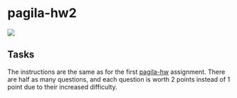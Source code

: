 # pagila-hw2
[![](https://github.com/joeybodoia/pagila-hw2/workflows/tests/badge.svg)](https://github.com/joeybodoia/pagila-hw2/actions?query=workflow%3Atests)

## Tasks

The instructions are the same as for the first [pagila-hw](https://github.com/mikeizbicki/pagila-hw) assignment.
There are half as many questions, and each question is worth 2 points instead of 1 point due to their increased difficulty.
